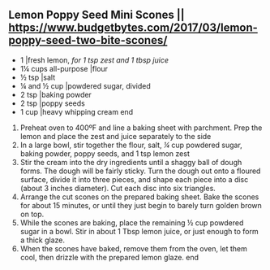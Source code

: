 ## Lemon Poppy Seed Mini Scones || https://www.budgetbytes.com/2017/03/lemon-poppy-seed-two-bite-scones/

- 1 |fresh lemon, *for 1 tsp zest and 1 tbsp juice*
- 1¼ cups all-purpose |flour
- ½ tsp |salt
- ¼ and ½ cup |powdered sugar, divided
- 2 tsp |baking powder
- 2 tsp |poppy seeds
- 1 cup |heavy whipping cream
end

1. Preheat oven to 400ºF and line a baking sheet with parchment. Prep the lemon and place the zest and juice separately to the side
2. In a large bowl, stir together the flour, salt, *¼* cup powdered sugar, baking powder, poppy seeds, and 1 tsp lemon zest
3. Stir the cream into the dry ingredients until a shaggy ball of dough forms. The dough will be fairly sticky. Turn the dough out onto a floured surface, divide it into three pieces, and shape each piece into a disc (about 3 inches diameter). Cut each disc into six triangles.
4. Arrange the cut scones on the prepared baking sheet. Bake the scones for about 15 minutes, or until they just begin to barely turn golden brown on top.
5. While the scones are baking, place the remaining ½ cup powdered sugar in a bowl. Stir in about 1 Tbsp lemon juice, or just enough to form a thick glaze.
6. When the scones have baked, remove them from the oven, let them cool, then drizzle with the prepared lemon glaze.
end